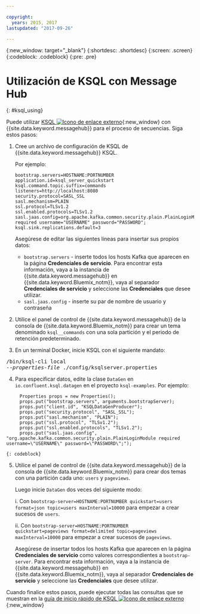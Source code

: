 ```yaml
---

copyright:
  years: 2015, 2017
lastupdated: "2017-09-26"

---
```


{:new_window: target="_blank"}
{:shortdesc: .shortdesc}
{:screen: .screen}
{:codeblock: .codeblock}
{:pre: .pre}

# Utilización de KSQL con Message Hub
{: #ksql_using}

Puede utilizar [KSQL ![Icono de enlace externo](../../icons/launch-glyph.svg "Icono de enlace externo")](https://github.com/confluentinc/ksql){:new_window} con {{site.data.keyword.messagehub}} para el proceso de secuencias. Siga estos pasos: 

1. Cree un archivo de configuración de KSQL de {{site.data.keyword.messagehub}} KSQL. 

    Por ejemplo:
    ```
    bootstrap.servers=HOSTNAME:PORTNUMBER
    application.id=ksql_server_quickstart
    ksql.command.topic.suffix=commands
    listeners=http://localhost:8080
    security.protocol=SASL_SSL
    sasl.mechanism=PLAIN
    ssl.protocol=TLSv1.2
    ssl.enabled.protocols=TLSv1.2
    sasl.jaas.config=org.apache.kafka.common.security.plain.PlainLoginModule required username="USERNAME" password="PASSWORD";
    ksql.sink.replications.default=3
    ```
    Asegúrese de editar las siguientes líneas para insertar sus propios datos:
	- <code>bootstrap.servers</code> - inserte todos los hosts Kafka que aparecen en la página **Credenciales de servicio**. Para encontrar esta información, vaya a la instancia de {{site.data.keyword.messagehub}} en {{site.data.keyword.Bluemix_notm}}, vaya al separador **Credenciales de servicio** y seleccione las **Credenciales** que desee utilizar.
	- <code>sasl.jaas.config</code> - inserte su par de nombre de usuario y contraseña
	
2. Utilice el panel de control de {{site.data.keyword.messagehub}} de la consola de {{site.data.keyword.Bluemix_notm}} para crear un tema denominado <code>ksql__commands</code> con una sola partición y el periodo de retención predeterminado. 
3. En un terminal Docker, inicie KSQL con el siguiente mandato: 
<pre class="pre">/bin/ksql-cli local
--<var class="keyword varname">properties-file</var> ./config/ksqlserver.properties
</pre>
4. Para especificar datos, edite la clase <code>DataGen</code> en <code>io.confluent.ksql.datagen</code> en el proyecto <code>ksql-examples</code>. Por ejemplo:
```
     Properties props = new Properties();
     props.put("bootstrap.servers", arguments.bootstrapServer);
     props.put("client.id", "KSQLDataGenProducer");
     props.put("security.protocol", "SASL_SSL");
     props.put("sasl.mechanism", "PLAIN");
     props.put("ssl.protocol", "TLSv1.2");
     props.put("ssl.enabled.protocols", "TLSv1.2");
     props.put("sasl.jaas.config", "org.apache.kafka.common.security.plain.PlainLoginModule required username=\"USERNAME\" password=\"PASSWORD\";");
```
    {: codeblock}
5. Utilice el panel de control de {{site.data.keyword.messagehub}} de la consola de {{site.data.keyword.Bluemix_notm}} para crear dos temas con una partición cada uno: <code>users</code> y <code>pageviews</code>. 

    Luego inicie <code>DataGen</code> dos veces del siguiente modo: 
	
    i. Con <code>bootstrap-server=HOSTNAME:PORTNUMBER quickstart=users format=json topic=users maxInterval=10000</code> para empezar a crear sucesos de <code>users</code>. 
	
    ii. Con <code>bootstrap-server=HOSTNAME:PORTNUMBER quickstart=pageviews format=delimited topic=pageviews maxInterval=10000</code> para empezar a crear sucesos de <code>pageviews</code>. 
	
	Asegúrese de insertar todos los hosts Kafka que aparecen en la página **Credenciales de servicio** como valores correspondientes a <code>bootstrap-server</code>. Para encontrar esta información, vaya a la instancia de {{site.data.keyword.messagehub}} en {{site.data.keyword.Bluemix_notm}}, vaya al separador **Credenciales de servicio** y seleccione las **Credenciales** que desee utilizar.

Cuando finalice estos pasos, puede ejecutar todas las consultas que se muestran en la [guía de inicio rápido de KSQL ![Icono de enlace externo](../../icons/launch-glyph.svg "Icono de enlace externo")](https://github.com/confluentinc/ksql/tree/0.1.x/docs/quickstart#create-a-stream-and-table){:new_window}


